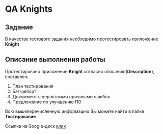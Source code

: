 # QA Knights 

## Задание 

В качестве тестового задания необходимо протестировать приложение **Knight**

## Описание выполнения работы 

Протестировано приложение **Knight** согласно описанию(**Description**), составлен:

1. План тестирования 
2. Баг-репорт 
3. Докуммент с вероятными причинами ошибок 
4. Предложение по улучшению ПО 

Всю вышеперечисленную информацию Вы можете найти в папке **Тестирование**

Ссылка на Google-диск <span><a  href="https://drive.google.com/drive/folders/1UblsT8IIWu3OUSDKJsPhvVXYXWdCf8Jz?usp=drive_link">клик</a></span>
